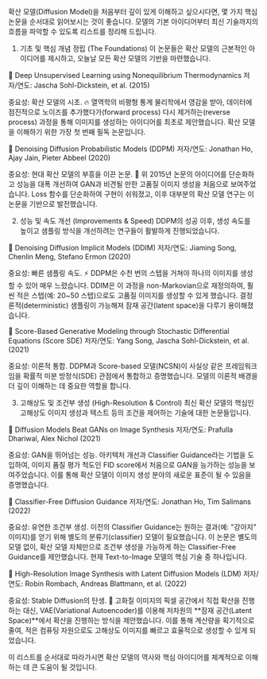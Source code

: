 확산 모델(Diffusion Model)을 처음부터 깊이 있게 이해하고 싶으시다면, 몇 가지 핵심 논문을 순서대로 읽어보시는 것이 좋습니다. 모델의 기본 아이디어부터 최신 기술까지의 흐름을 파악할 수 있도록 리스트를 정리해 드립니다.

1. 기초 및 핵심 개념 정립 (The Foundations)
이 논문들은 확산 모델의 근본적인 아이디어를 제시하고, 오늘날 모든 확산 모델의 기반을 마련했습니다.

📜 Deep Unsupervised Learning using Nonequilibrium Thermodynamics
저자/연도: Jascha Sohl-Dickstein, et al. (2015)

중요성: 확산 모델의 시초. 🔥 열역학의 비평형 통계 물리학에서 영감을 받아, 데이터에 점진적으로 노이즈를 추가했다가(forward process) 다시 제거하는(reverse process) 과정을 통해 이미지를 생성하는 아이디어를 최초로 제안했습니다. 확산 모델을 이해하기 위한 가장 첫 번째 필독 논문입니다.

📜 Denoising Diffusion Probabilistic Models (DDPM)
저자/연도: Jonathan Ho, Ajay Jain, Pieter Abbeel (2020)

중요성: 현대 확산 모델의 부흥을 이끈 논문. 🚀 위 2015년 논문의 아이디어를 단순화하고 성능을 대폭 개선하여 GAN과 비견될 만한 고품질 이미지 생성을 처음으로 보여주었습니다. Loss 함수를 단순화하여 구현이 쉬워졌고, 이후 대부분의 확산 모델 연구는 이 논문을 기반으로 발전했습니다.

2. 성능 및 속도 개선 (Improvements & Speed)
DDPM의 성공 이후, 생성 속도를 높이고 샘플링 방식을 개선하려는 연구들이 활발하게 진행되었습니다.

📜 Denoising Diffusion Implicit Models (DDIM)
저자/연도: Jiaming Song, Chenlin Meng, Stefano Ermon (2020)

중요성: 빠른 샘플링 속도. ⚡ DDPM은 수천 번의 스텝을 거쳐야 하나의 이미지를 생성할 수 있어 매우 느렸습니다. DDIM은 이 과정을 non-Markovian으로 재정의하여, 훨씬 적은 스텝(예: 20~50 스텝)으로도 고품질 이미지를 생성할 수 있게 했습니다. 결정론적(deterministic) 샘플링이 가능해져 잠재 공간(latent space)을 다루기 용이해졌습니다.

📜 Score-Based Generative Modeling through Stochastic Differential Equations (Score SDE)
저자/연도: Yang Song, Jascha Sohl-Dickstein, et al. (2021)

중요성: 이론적 통합. DDPM과 Score-based 모델(NCSN)이 사실상 같은 프레임워크임을 확률적 미분 방정식(SDE) 관점에서 통합하고 증명했습니다. 모델의 이론적 배경을 더 깊이 이해하는 데 중요한 역할을 합니다.

3. 고해상도 및 조건부 생성 (High-Resolution & Control)
최신 확산 모델의 핵심인 고해상도 이미지 생성과 텍스트 등의 조건을 제어하는 기술에 대한 논문들입니다.

📜 Diffusion Models Beat GANs on Image Synthesis
저자/연도: Prafulla Dhariwal, Alex Nichol (2021)

중요성: GAN을 뛰어넘는 성능. 아키텍처 개선과 Classifier Guidance라는 기법을 도입하여, 이미지 품질 평가 척도인 FID score에서 처음으로 GAN을 능가하는 성능을 보여주었습니다. 이를 통해 확산 모델이 이미지 생성 분야의 새로운 표준이 될 수 있음을 증명했습니다.

📜 Classifier-Free Diffusion Guidance
저자/연도: Jonathan Ho, Tim Salimans (2022)

중요성: 유연한 조건부 생성. 이전의 Classifier Guidance는 원하는 결과(예: "강아지" 이미지)를 얻기 위해 별도의 분류기(classifier) 모델이 필요했습니다. 이 논문은 별도의 모델 없이, 확산 모델 자체만으로 조건부 생성을 가능하게 하는 Classifier-Free Guidance를 제안했습니다. 현재 Text-to-Image 모델의 핵심 기술 중 하나입니다.

📜 High-Resolution Image Synthesis with Latent Diffusion Models (LDM)
저자/연도: Robin Rombach, Andreas Blattmann, et al. (2022)

중요성: Stable Diffusion의 탄생. 🌟 고화질 이미지의 픽셀 공간에서 직접 확산을 진행하는 대신, VAE(Variational Autoencoder)를 이용해 저차원의 **잠재 공간(Latent Space)**에서 확산을 진행하는 방식을 제안했습니다. 이를 통해 계산량을 획기적으로 줄여, 적은 컴퓨팅 자원으로도 고해상도 이미지를 빠르고 효율적으로 생성할 수 있게 되었습니다.

이 리스트를 순서대로 따라가시면 확산 모델의 역사와 핵심 아이디어를 체계적으로 이해하는 데 큰 도움이 될 것입니다.
